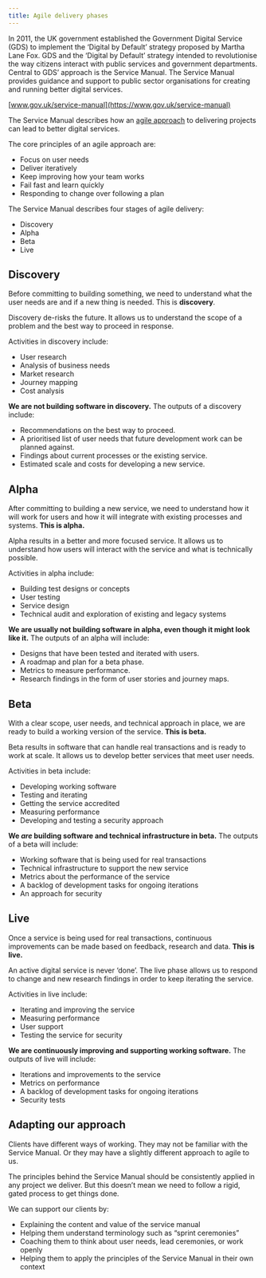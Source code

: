 ```yaml
---
title: Agile delivery phases
---
```


In 2011, the UK government established the Government Digital Service (GDS) to implement the ‘Digital by Default’ strategy proposed by Martha Lane Fox. GDS and the ‘Digital by Default’ strategy intended to revolutionise the way citizens interact with public services and government departments. Central to GDS’ approach is the Service Manual.
The Service Manual provides guidance and support to public sector organisations for creating and running better digital services.

[www.gov.uk/service-manual](https://www.gov.uk/service-manual)

The Service Manual describes how an [agile approach](http://agilemanifesto.org/) to delivering projects can lead to better digital services.

The core principles of an agile approach are:

- Focus on user needs
- Deliver iteratively
- Keep improving how your team works
- Fail fast and learn quickly
- Responding to change over following a plan

The Service Manual describes four stages of agile delivery:

- Discovery
- Alpha
- Beta
- Live

## Discovery

Before committing to building something, we need to understand what the user needs are and if a new thing is needed. This is **discovery**.

Discovery de-risks the future. It allows us to understand the scope of a problem and the best way to proceed in response.

Activities in discovery include:

- User research
- Analysis of business needs
- Market research
- Journey mapping
- Cost analysis

**We are not building software in discovery.** The outputs of a discovery include:

- Recommendations on the best way to proceed.
- A prioritised list of user needs that future development work can be planned against.
- Findings about current processes or the existing service.
- Estimated scale and costs for developing a new service.

## Alpha

After committing to building a new service, we need to understand how it will work for users and how it will integrate with existing processes and systems. **This is alpha.**

Alpha results in a better and more focused service. It allows us to understand how users will interact with the service and what is technically possible.

Activities in alpha include:

- Building test designs or concepts
- User testing
- Service design
- Technical audit and exploration of existing and legacy systems

**We are usually not building software in alpha, even though it might look like it.** The outputs of an alpha will include:

- Designs that have been tested and iterated with users.
- A roadmap and plan for a beta phase.
- Metrics to measure performance.
- Research findings in the form of user stories and journey maps.

## Beta

With a clear scope, user needs, and technical approach in place, we are ready to build a working version of the service. **This is beta.**

Beta results in software that can handle real transactions and is ready to work at scale. It allows us to develop better services that meet user needs.

Activities in beta include:

- Developing working software
- Testing and iterating
- Getting the service accredited
- Measuring performance
- Developing and testing a security approach

**We _are_ building software and technical infrastructure in beta.** The outputs of a beta will include:

- Working software that is being used for real transactions
- Technical infrastructure to support the new service
- Metrics about the performance of the service
- A backlog of development tasks for ongoing iterations
- An approach for security

## Live

Once a service is being used for real transactions, continuous improvements can be made based on feedback, research and data. **This is live.**

An active digital service is never ‘done’. The live phase allows us to respond to change and new research findings in order to keep iterating the service.

Activities in live include:

- Iterating and improving the service
- Measuring performance
- User support
- Testing the service for security

**We are continuously improving and supporting working software.** The outputs of live will include:

- Iterations and improvements to the service
- Metrics on performance
- A backlog of development tasks for ongoing iterations
- Security tests

## Adapting our approach

Clients have different ways of working. They may not be familiar with the Service Manual. Or they may have a slightly different approach to agile to us.

The principles behind the Service Manual should be consistently applied in any project we deliver. But this doesn’t mean we need to follow a rigid, gated process to get things done.

We can support our clients by:

- Explaining the content and value of the service manual
- Helping them understand terminology such as “sprint ceremonies”
- Coaching them to think about user needs, lead ceremonies, or work openly
- Helping them to apply the principles of the Service Manual in their own context
